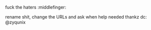fuck the haters :middlefinger: 

rename shit, change the URLs and ask when help needed thankz
dc: @zyqunix